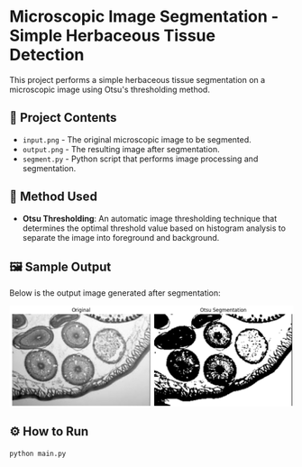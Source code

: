# Microscopic Image Segmentation - Simple Herbaceous Tissue Detection

This project performs a simple herbaceous tissue segmentation on a microscopic image using Otsu's thresholding method.

## 📁 Project Contents

- `input.png` - The original microscopic image to be segmented.
- `output.png` - The resulting image after segmentation.
- `segment.py` - Python script that performs image processing and segmentation.

## 🧠 Method Used

- **Otsu Thresholding**: An automatic image thresholding technique that determines the optimal threshold value based on histogram analysis to separate the image into foreground and background.

## 🖼️ Sample Output

Below is the output image generated after segmentation:

![Output](output.png)

## ⚙️ How to Run

```bash
python main.py
